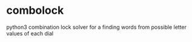 # combolock
python3 combination lock solver for a finding words from possible letter values of each dial
